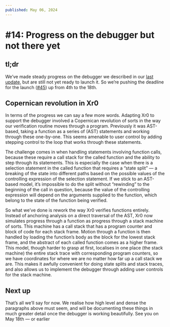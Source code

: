 ```yaml
---
published: May 06, 2024
---
```


# #14: Progress on the debugger but not there yet

## tl;dr

We’ve made steady progress on the debugger we described in our
[last update](/updates/13-were-making-xr0-into-a-static-debugger),
but are still not yet ready to launch it. So we’re pushing the deadline for the
launch ([#45](https://github.com/xr0-org/xr0/issues/45)) up from 4th to the
18th.

## Copernican revolution in Xr0

In terms of the progress we can say a few more words. Adapting Xr0 to support
the debugger involved a Copernican revolution of sorts in the way our
verification routine moves through a program. Previously it was AST-based,
taking a function as a series of (AST) statements and working through these
one-by-one. This seems amenable to user control by adding stepping control to
the loop that works through these statements.

The challenge comes in when handling statements involving function calls,
because these require a call stack for the called function and the ability to
step through its statements. This is especially the case when there is a
selection statement in the called function that requires a “state split” — a
breaking of the state into different paths based on the possible values of the
controlling expression of the selection statement. If we stick to an AST-based
model, it’s impossible to do the split without “rewinding” to the beginning of
the call in question, because the value of the controlling expression will
depend on the arguments supplied to the function, which belong to the state of
the function being verified.

So what we’ve done is rework the way Xr0 verifies functions entirely. Instead of
anchoring analysis on a direct traversal of the AST, Xr0 now simulates progress
through a function as progress through a stack machine of sorts. This machine
has a call stack that has a program counter and block of code for each stack
frame. Motion through a function is then handled by loading the function’s body
as the block for the lowest stack frame, and the abstract of each called
function comes as a higher frame. This model, though harder to grasp at first,
localises in one place (the stack machine) the entire stack trace with
corresponding program counters, so we have coordinates for where we are no
matter how far up a call stack we are. This makes it awfully convenient for
doing state splits and stack traces, and also allows us to implement the
debugger through adding user controls for the stack machine.

## Next up

That’s all we’ll say for now. We realise how high level and dense the paragraphs
above must seem, and will be documenting these things in much greater detail
once the debugger is working beautifully. See you on May 18th — or earlier

